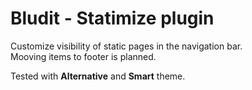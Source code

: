 # Bludit - Statimize plugin

Customize visibility of static pages in the navigation bar.  
Mooving items to footer is planned.

Tested with __Alternative__ and __Smart__ theme.